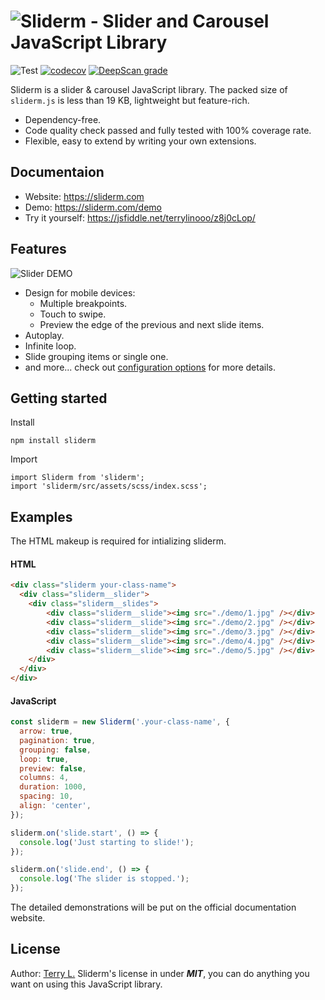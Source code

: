 # ![Sliderm - Slider and Carousel JavaScript Library](https://i.imgur.com/C5fGYJ5.png)

![Test](https://github.com/terrylinooo/sliderm.js/actions/workflows/testing.yml/badge.svg) [![codecov](https://codecov.io/gh/terrylinooo/sliderm.js/branch/master/graph/badge.svg?token=poJlzJqTlq)](https://codecov.io/gh/terrylinooo/sliderm.js) [![DeepScan grade](https://deepscan.io/api/teams/19398/projects/22800/branches/678024/badge/grade.svg)](https://deepscan.io/dashboard#view=project&tid=19398&pid=22800&bid=678024)


Sliderm is a slider & carousel JavaScript library. The packed size of `sliderm.js` is less than 19 KB, lightweight but feature-rich.

- Dependency-free.
- Code quality check passed and fully tested with 100% coverage rate.
- Flexible, easy to extend by writing your own extensions.

## Documentaion

- Website: https://sliderm.com
- Demo: https://sliderm.com/demo
- Try it yourself: https://jsfiddle.net/terrylinooo/z8j0cLop/

## Features

![Slider DEMO](https://i.imgur.com/TZdRQVb.gifg)

- Design for mobile devices:
    - Multiple breakpoints.
    - Touch to swipe.
    - Preview the edge of the previous and next slide items.
- Autoplay.
- Infinite loop.
- Slide grouping items or single one.
- and more... check out [configuration options](https://sliderm.com/docs/options) for more details.

## Getting started

Install

```
npm install sliderm
```

Import

```
import Sliderm from 'sliderm';
import 'sliderm/src/assets/scss/index.scss';
```

## Examples

The HTML makeup is required for intializing sliderm.

#### HTML

```html
<div class="sliderm your-class-name">
  <div class="sliderm__slider">
    <div class="sliderm__slides">
        <div class="sliderm__slide"><img src="./demo/1.jpg" /></div>
        <div class="sliderm__slide"><img src="./demo/2.jpg" /></div>
        <div class="sliderm__slide"><img src="./demo/3.jpg" /></div>
        <div class="sliderm__slide"><img src="./demo/4.jpg" /></div>
        <div class="sliderm__slide"><img src="./demo/5.jpg" /></div>
    </div>
  </div>
</div>
```

#### JavaScript

```javascript
const sliderm = new Sliderm('.your-class-name', {
  arrow: true,
  pagination: true,
  grouping: false,
  loop: true,
  preview: false,
  columns: 4,
  duration: 1000,
  spacing: 10,
  align: 'center',
});

sliderm.on('slide.start', () => {
  console.log('Just starting to slide!');
});

sliderm.on('slide.end', () => {
  console.log('The slider is stopped.');
});
```

The detailed demonstrations will be put on the official documentation website.

## License

Author: [Terry L.](https://terryl.in/)
Sliderm's license in under ***MIT***, you can do anything you want on using this JavaScript library.
